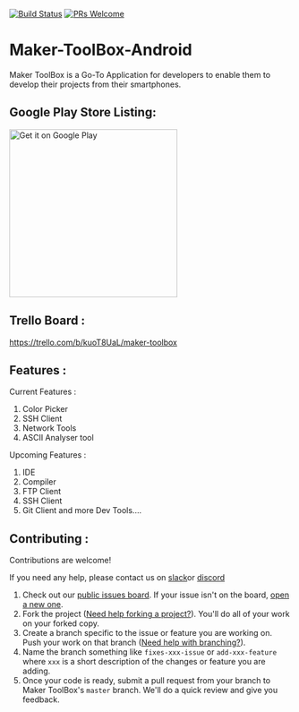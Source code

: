 [![Build Status](https://travis-ci.org/Maker-Hub/Maker-ToolBox-Android.svg?branch=master)](https://travis-ci.org/Maker-Hub/Maker-ToolBox-Android) [![PRs Welcome](https://img.shields.io/badge/PRs-welcome-brightgreen.svg?style=flat-square)](http://makeapullrequest.com)

# Maker-ToolBox-Android

Maker ToolBox is a Go-To Application for developers to enable them to develop their projects from their smartphones. 

## Google Play Store Listing:
<a href="https://play.google.com/store/apps/details?id=io.github.yhdesai.makertoolbox"><img alt="Get it on Google Play" src="https://play.google.com/intl/en_us/badges/images/generic/en_badge_web_generic.png" width="300" /></a>


## Trello Board : 
https://trello.com/b/kuoT8UaL/maker-toolbox

## Features :

Current Features : 
1) Color Picker
2) SSH Client
3) Network Tools
4) ASCII Analyser tool


Upcoming Features :
1) IDE
2) Compiler
3) FTP Client
4) SSH Client
5) Git Client
and more Dev Tools....


## Contributing :

Contributions are welcome!

If you need any help, please contact us on [slack][5]or [discord][6]

1. Check out our [public issues board][0]. If your issue isn't on the board, [open a new one][1].
2. Fork the project ([Need help forking a project?][3]). You'll do all of your work on your forked copy.
3. Create a branch specific to the issue or feature you are working on. Push your work on that branch ([Need help with branching?][4]).
4. Name the branch something like `fixes-xxx-issue` or `add-xxx-feature` where `xxx` is a short description of the changes or feature you are adding.
5. Once your code is ready, submit a pull request from your branch to Maker ToolBox's `master` branch. We'll do a quick review and give you feedback.

[0]: https://github.com/yhdesai/Maker-ToolBox-Android/issues
[1]: https://github.com/yhdesai/Maker-ToolBox-Android/issues/new
[3]: https://help.github.com/articles/fork-a-repo/
[4]: https://github.com/Kunena/Kunena-Forum/wiki/Create-a-new-branch-with-git-and-manage-branches
[5]: https://join.slack.com/t/makertoolbox/shared_invite/enQtMzQ1Mjk1OTQyMDUyLTNmOWM4MTM2MzU0ZTQwOTRhZTg5MzQ4YTMyZjAzZTEwN2I4YmYxMDA4YzJjMjEyNGU0YTc0YWM3N2ZmZjFmNTQ
[6]: http://discord.gg/x28KKWG
